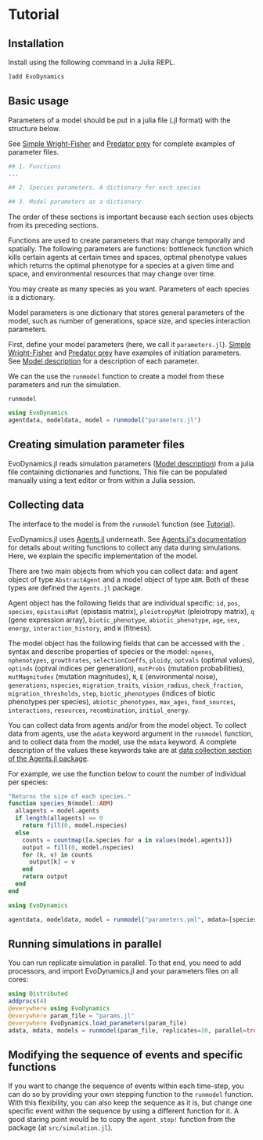 # Tutorial

## Installation

Install using the following command in a Julia REPL.

```julia
]add EvoDynamics
```

## Basic usage

Parameters of a model should be put in a julia file (.jl format) with the structure below.

See [Simple Wright-Fisher](@ref) and [Predator prey](@ref) for complete examples of parameter files.

```jl
## 1. Functions
...

## 2. Species parameters. A dictionary for each species

## 3. Model parameters as a dictionary.

```

The order of these sections is important because each section uses objects from its preceding sections. 

Functions are used to create parameters that may change temporally and spatially. The following parameters are functions: bottleneck function which kills certain agents at certain times and spaces, optimal phenotype values which returns the optimal phenotype for a species at a given time and space, and environmental resources that may change over time.


You may create as many species as you want. Parameters of each species is a dictionary.

Model parameters is one dictionary that stores general parameters of the model, such as number of generations, space size, and species interaction parameters.

First, define your model parameters (here, we call it `parameters.jl`). [Simple Wright-Fisher](@ref) and [Predator prey](@ref) have examples of initiation parameters. See [Model description](@ref) for a description of each parameter.

We can the use the `runmodel` function to create a model from these parameters and run the simulation.

```@docs
runmodel
```

```jl
using EvoDynamics
agentdata, modeldata, model = runmodel("parameters.jl")
```

## Creating simulation parameter files

EvoDynamics.jl reads simulation parameters ([Model description](@ref)) from a julia file containing dictionaries and functions. This file can be populated manually using a text editor or from within a Julia session.

## Collecting data

The interface to the model is from the `runmodel` function (see [Tutorial](@ref)).

EvoDynamics.jl uses [Agents.jl](https://github.com/JuliaDynamics/Agents.jl) underneath. See [Agents.jl's documentation](https://juliadynamics.github.io/Agents.jl/dev/) for details about writing functions to collect any data during simulations. Here, we explain the specific implementation of the model.

There are two main objects from which you can collect data: and agent object of type `AbstractAgent` and a model object of type `ABM`. Both of these types are defined the `Agents.jl` package.

Agent object has the following fields that are individual specific: `id`, `pos`, `species`, `epistasisMat` (epistasis matrix), `pleiotropyMat` (pleiotropy matrix), `q` (gene expression array), `biotic_phenotype`, `abiotic_phenotype`, `age`, `sex`, `energy`, `interaction_history`, and `W` (fitness).

The model object has the following fields that can be accessed with the `.` syntax and describe properties of species or the model: `ngenes`, `nphenotypes`, `growthrates`, `selectionCoeffs`, `ploidy`, `optvals` (optimal values), `optinds` (optval indices per generation), `mutProbs` (mutation probabilities), `mutMagnitudes` (mutation magnitudes), `N`, `E` (environmental noise), `generations`, `nspecies`, `migration_traits`, `vision_radius`, `check_fraction`, `migration_thresholds`, `step`, `biotic_phenotypes` (indices of biotic phenotypes per species), `abiotic_phenotypes`, `max_ages`, `food_sources`, `interactions`, `resources`, `recombination`, `initial_energy`.

You can collect data from agents and/or from the model object. To collect data from agents, use the `adata` keyword argument in the `runmodel` function, and to collect data from the model, use the `mdata` keyword. A complete description of the values these keywords take are at [data collection section of the Agents.jl package](https://juliadynamics.github.io/Agents.jl/stable/tutorial/#.-Collecting-data).

For example, we use the function below to count the number of individual per species:

```jl
"Returns the size of each species."
function species_N(model::ABM)
  allagents = model.agents
  if length(allagents) == 0
    return fill(0, model.nspecies)
  else
    counts = countmap([a.species for a in values(model.agents)])
    output = fill(0, model.nspecies)
    for (k, v) in counts
      output[k] = v
    end
    return output
  end
end

using EvoDynamics

agentdata, modeldata, model = runmodel("parameters.yml", mdata=[species_N])
```

## Running simulations in parallel

You can run replicate simulation in parallel. To that end, you need to add processors, and import EvoDynamics.jl and your parameters files on all cores:

```julia
using Distributed
addprocs(4)
@everywhere using EvoDynamics
@everywhere param_file = "params.jl"
@everywhere EvoDynamics.load_parameters(param_file)
adata, mdata, models = runmodel(param_file, replicates=10, parallel=true)
```

## Modifying the sequence of events and specific functions

If you want to change the sequence of events within each time-step, you can do so by providing your own stepping function to the `runmodel` function. With this flexibility, you can also keep the sequence as it is, but change one specific event within the sequence by using a different function for it. A good staring point would be to copy the `agent_step!` function from the package (at `src/simulation.jl`).